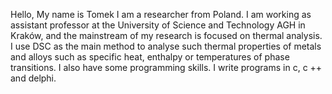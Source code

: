 Hello, My name is Tomek I am a researcher from Poland. I am working as assistant professor at the University of Science and Technology AGH in Kraków, and the mainstream of my research is focused on thermal analysis. I use DSC as the main method to analyse such thermal properties of metals and alloys such as specific heat, enthalpy or temperatures of phase transitions.
I also have some programming skills. I write programs in c, c ++ and delphi.

